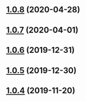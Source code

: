 ## [1.0.8](https://github.com/benMain/nest-sftp/compare/v1.0.7...v1.0.8) (2020-04-28)

## [1.0.7](https://github.com/benMain/nest-sftp/compare/v1.0.6...v1.0.7) (2020-04-01)

## [1.0.6](https://github.com/benMain/nest-sftp/compare/v1.0.5...v1.0.6) (2019-12-31)

## [1.0.5](https://github.com/benMain/nest-sftp/compare/v1.0.4...v1.0.5) (2019-12-30)

## [1.0.4](https://github.com/benMain/nest-sftp/compare/v1.0.3...v1.0.4) (2019-11-20)
